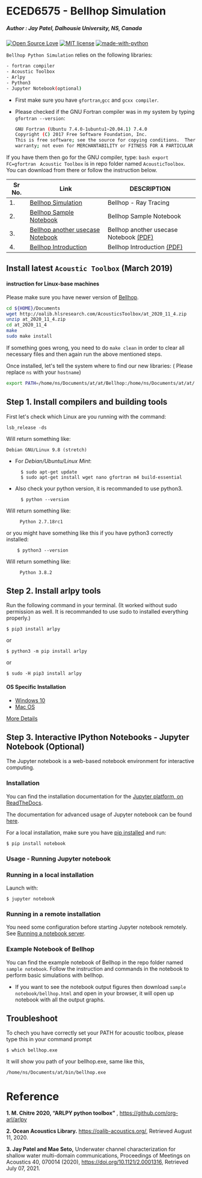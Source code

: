 # ECED6575 - Bellhop Simulation

##### Author : Jay Patel, Dalhousie University, NS, Canada
[![Open Source Love](https://badges.frapsoft.com/os/v1/open-source.svg?v=103)](https://github.com/ellerbrock/open-source-badges/)
[![MIT license](https://img.shields.io/badge/License-MIT-blue.svg)](https://lbesson.mit-license.org/)
[![made-with-python](https://img.shields.io/badge/Made%20with-Python-1f425f.svg)](https://www.python.org/)


`Bellhop Python Simulation` relies on the following libraries:
```bash
- fortran compiler
- Acoustic Toolbox
- Arlpy
- Python3
- Jupyter Notebook(optional)
```
* First make sure you have `gfortran`,`gcc` and `gcxx compiler`.

* Please checked if the GNU Fortran compiler was in my system by typing `gfortran --version`:
    ```bash
    GNU Fortran (Ubuntu 7.4.0-1ubuntu1~20.04.1) 7.4.0
    Copyright (C) 2017 Free Software Foundation, Inc.
    This is free software; see the source for copying conditions.  There is NO
    warranty; not even for MERCHANTABILITY or FITNESS FOR A PARTICULAR PURPOSE.
    ```

If you have them then go for the GNU compiler, type:
    ```bash
    export FC=gfortran
    ```
`Acoustic Toolbox` is in repo folder named `AcousticToolbox`. You can download from there or follow the instruction below.

|Sr No.| Link | DESCRIPTION |
| ------| ------ | ------ |
|1.| [Bellhop Simulation](https://patel999jay.github.io/post/bellhop-acoustic-toolbox/) | Bellhop - Ray Tracing |
|2.| [Bellhop Sample Notebook](https://github.com/patel999jay/Bellhop-ARLPY-ECED6575/blob/master/samplenotebook/bellhop.ipynb) | Bellhop Sample Notebook |
|3.| [Bellhop another usecase Notebook](https://github.com/patel999jay/Bellhop-ARLPY-ECED6575/blob/master/samplenotebook/SampleNotebookBellhop2021.ipynb) | Bellhop another usecase Notebook [(PDF)](https://github.com/patel999jay/Bellhop-ARLPY-ECED6575/blob/master/samplenotebook/SampleNotebookBellhop2021%20-%20Jupyter%20Notebook.pdf) |
|4.| [Bellhop Introduction](https://github.com/patel999jay/Bellhop-ARLPY-ECED6575/blob/master/samplenotebook/Bellhop_Introduction_2021.ipynb) | Bellhop Introduction [(PDF)](https://github.com/patel999jay/Bellhop-ARLPY-ECED6575/blob/master/samplenotebook/Bellhop_Introduction_2021.pdf) |

## Install latest `Acoustic Toolbox` (March 2019) 
#### instruction for Linux-base machines
Please make sure you have newer version of [Bellhop](https://oalib-acoustics.org/).
```bash
cd ${HOME}/Documents
wget http://oalib.hlsresearch.com/AcousticsToolbox/at_2020_11_4.zip
unzip at_2020_11_4.zip
cd at_2020_11_4
make
sudo make install
```
If something goes wrong, you need to do `make clean` in order to clear all necessary files and then again run the above mentioned steps.

Once installed, let's tell the system where to find our new libraries: ( Please replace `ns` with your `hostname`)
```bash
export PATH=/home/ns/Documents/at/at/Bellhop:/home/ns/Documents/at/at/:$PATH
```
## Step 1. Install compilers and building tools

First let's check which Linux are you running with the command:
    
    lsb_release -ds
    
Will return something like:
    
    Debian GNU/Linux 9.8 (stretch)
    
* For *Debian/Ubuntu/Linux Mint*:
    
        $ sudo apt-get update
        $ sudo apt-get install wget nano gfortran m4 build-essential
    
* Also check your python version, it is recommanded to use python3.
   
        $ python --version
   
Will return something like:
    
         Python 2.7.18rc1
    
or you might have something like this if you have python3 correctly installed:
   
        $ python3 --version
   
Will return something like:
    
         Python 3.8.2
    

## Step 2. Install arlpy tools

Run the following command in your terminal. (It worked without sudo permission as well. It is recommanded to use sudo to installed everything properly.)

    $ pip3 install arlpy

or

    $ python3 -m pip install arlpy

or

    $ sudo -H pip3 install arlpy

#### OS Specific Installation
- [Windows 10](https://github.com/patel999jay/Bellhop-ARLPY-ECED6575/blob/master/Installation%20Manual_draft.pdf)
- [Mac OS](https://github.com/patel999jay/Bellhop-ARLPY-ECED6575/blob/master/MacOS%20Installation%20Manual.pdf)


[More Details](https://pypi.org/project/arlpy/)

## Step 3. Interactive IPython Notebooks - Jupyter Notebook (Optional)
The Jupyter notebook is a web-based notebook environment for interactive computing.

### Installation
You can find the installation documentation for the
[Jupyter platform, on ReadTheDocs](https://jupyter.readthedocs.io/en/latest/install.html).

The documentation for advanced usage of Jupyter notebook can be found
[here](https://jupyter-notebook.readthedocs.io/en/latest/).

For a local installation, make sure you have
[pip installed](https://pip.readthedocs.io/en/stable/installing/) and run:

    $ pip install notebook

### Usage - Running Jupyter notebook

### Running in a local installation

Launch with:

    $ jupyter notebook

### Running in a remote installation

You need some configuration before starting Jupyter notebook remotely. See [Running a notebook server](https://jupyter-notebook.readthedocs.io/en/stable/public_server.html).

### Example Notebook of Bellhop

You can find the example notebook of Bellhop in the repo folder named `sample notebook`. Follow the instruction and commands in the notebook to perform basic simulations with bellhop.

* If you want to see the notebook output figures then download `sample notebook/bellhop.html` and open in your browser, it will open up notebook with all the output graphs. 

## Troubleshoot

To chech you have correctly set your PATH for acoustic toolbox, please type this in your command prompt
    
    $ which bellhop.exe
   
It will show you path of your bellhop.exe, same like this,

    
    /home/ns/Documents/at/bin/bellhop.exe
    
 # Reference

  **1. M. Chitre 2020, “ARLPY python toolbox”** , https://github.com/org-arl/arlpy 
  
  **2. Ocean Acoustics Library.** https://oalib-acoustics.org/, Retrieved August 11, 2020.   
  
  **3. Jay Patel and Mae Seto,** Underwater channel characterization for shallow water multi-domain communications, Proceedings of Meetings on Acoustics 40, 070014 (2020),
https://doi.org/10.1121/2.0001316, Retrieved July 07, 2021.
